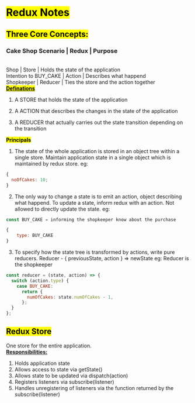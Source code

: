 # <mark><b>Redux Notes</b></mark>

## <mark><b>Three Core Concepts: </b></mark>

### Cake Shop Scenario | Redux | Purpose

<br>
Shop | Store | Holds the state of the application

<br>
Intention to BUY_CAKE | Action | Describes what happend

<br>
Shopkeeper | Reducer | Ties the store and the action together

<br>
<mark>
<u><b>Definations</b></u></mark>
<br >

1. A STORE that holds the state of the application

2. A ACTION that describes the changes in the state of the application

3. A REDUCER that actually carries out the state transition depending on the transition

<mark><b>Principals</b></mark>
<br>

1. The state of the whole application is stored in an object tree within a single store. Maintain application state in a single object which is maintained by redux store. eg:

```js
{
  noOfCakes: 10;
}
```

2. The only way to change a state is to emit an action, object describing what happend. To update a state, inform redux with an action. Not allowed to directly update the state. eg:

```js
const BUY_CAKE = informing the shopkeeper know about the purchase

{
    type: BUY_CAKE
}
```

3. To specify how the state tree is transformed by actions, write pure reducers.
   Reducer - { previousState, action } => newState
   eg: Reducer is the shopkeeper

```js
const reducer = (state, action) => {
  switch (action.type) {
    case BUY_CAKE:
      return {
        numOfCakes: state.numOfCakes - 1,
      };
  }
};
```

## <b><mark>Redux Store</mark></b>

One store for the entire application. 
<br>
<u><b>Responsibilities: </b></u>
<br>
1. Holds application state
2. Allows access to state via getState()
3. Allows state to be updated via dispatch(action)
4. Registers listeners via subscribe(listener)
5. Handles unregistering of listeners via the function returned by the subscribe(listener)
